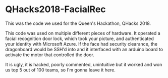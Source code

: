 # QHacks2018-FacialRec
This was the code we used for the Queen's Hackathon, QHacks 2018.

This code was used on multiple different pieces of hardware. It operated a facial recognition door lock, which took your picture, and authenticated your identity with Microsoft Azure. If the face had security clearance, the dragonboard would be SSH'd into and it interfaced with an arduino board to activate the motor that controlled the door.

It is ugly, it is hacked, poorly commented, unintuitive but it worked and won us top 5 out of 100 teams, so I'm gonna leave it here.

